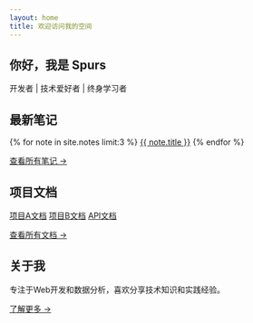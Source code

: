 ```yaml
---
layout: home
title: 欢迎访问我的空间
---
```


<section class="home-hero">
  <h1>你好，我是 Spurs</h1>
  <p>开发者 | 技术爱好者 | 终身学习者</p>
</section>

<div class="home-grid">
  <div class="card">
    <h2>最新笔记</h2>
    {% for note in site.notes limit:3 %}
      <a href="{{ note.url }}">{{ note.title }}</a>
    {% endfor %}
    <p class="more-link"><a href="/notes/">查看所有笔记 →</a></p>
  </div>
  
  <div class="card">
    <h2>项目文档</h2>
    <a href="/wiki/project-a">项目A文档</a>
    <a href="/wiki/project-b">项目B文档</a>
    <a href="/wiki/api">API文档</a>
    <p class="more-link"><a href="/wiki/">查看所有文档 →</a></p>
  </div>
  
  <div class="card">
    <h2>关于我</h2>
    <p>专注于Web开发和数据分析，喜欢分享技术知识和实践经验。</p>
    <p class="more-link"><a href="/about/">了解更多 →</a></p>
  </div>
</div>